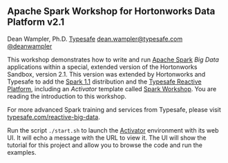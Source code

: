 ## Apache Spark Workshop for Hortonworks Data Platform v2.1

Dean Wampler, Ph.D.
[Typesafe](http://typesafe.com)
[dean.wampler@typesafe.com](mailto:dean.wampler@typesafe.com)
[@deanwampler](https://twitter.com/deanwampler)

This workshop demonstrates how to write and run [Apache Spark](http://spark.apache.org) *Big Data* applications within a special, extended version of the Hortonworks Sandbox, version 2.1. This version was extended by Hortonworks and Typesafe to add the [Spark 1.1](https://spark.apache.org) distribution and the [Typesafe Reactive Platform](https://typesafe.com/platform/getstarted), including an *Activator* template called [Spark Workshop](https://typesafe.com/activator/template/spark-workshop). You are reading the introduction to this workshop.

For more advanced Spark training and services from Typesafe, please visit [typesafe.com/reactive-big-data](http://www.typesafe.com/platform/reactive-big-data/spark).

Run the script `./start.sh` to launch the [Activator](http://typesafe.com/activator) environment with its web UI. It will echo a message with the URL to view it. The UI will show the tutorial for this project and allow you to browse the code and run the examples.